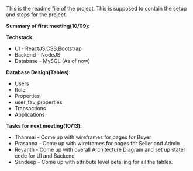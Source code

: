 This is the readme file of the project. This is supposed to contain the setup and steps for the project. 

**Summary of first meeting(10/09):**

**Techstack:**
- UI - ReactJS,CSS,Bootstrap
- Backend - NodeJS
- Database - MySQL (As of now)

**Database Design(Tables):**
- Users
- Role
- Properties
- user_fav_properties
- Transactions
- Applications


**Tasks for next meeting(10/13):** 
- Thanmai - Come up with wireframes for pages for Buyer
- Prasanna - Come up with wireframes for pages for Seller and Admin 
- Revanth - Come up with overall Architecture Diagram and set up stater code for UI and Backend
- Sandeep - Come up with attribute level detailing for all the tables. 
